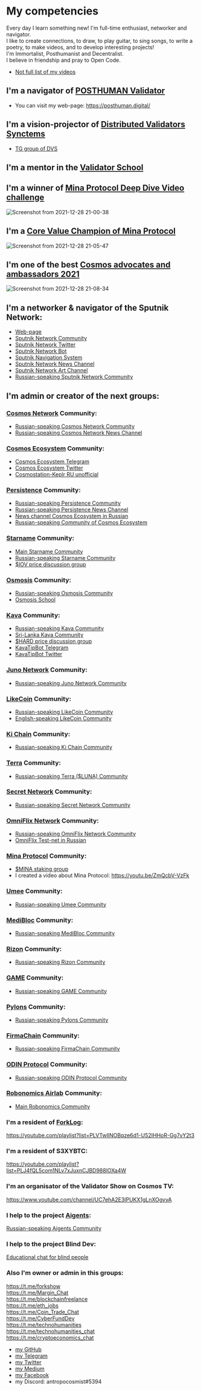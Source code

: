 # My competencies

Every day I learn something new! I'm full-time enthusiast, networker and navigator. <br />
I like to create connections, to draw, to play guitar, to sing songs, to write a poetry, to make videos, and to develop interesting projects! <br />
I'm Immortalist, Posthumanist and Decentralist. <br />
I believe in friendship and pray to Open Code. <br />

- [Not full list of my videos](https://github.com/Antropocosmist/my_competencies/blob/main/full-list-of-my-videos.md)

## I'm a navigator of [POSTHUMAN Validator](https://github.com/Distributed-Validators-Synctems/self-identity/blob/main/POSTHUMAN.md) <br />
- You can visit my web-page: https://posthuman.digital/ <br />

## I'm a vision-projector of [Distributed Validators Synctems](https://github.com/Distributed-Validators-Synctems) <br />
- [TG group of DVS](https://t.me/DVSynctems) <br />

## I'm a mentor in the [Validator School](https://validators.network/)

## I'm a winner of [Mina Protocol Deep Dive Video challenge](https://minaprotocol.com/blog/community-leaderboard-retrospective)
![Screenshot from 2021-12-28 21-00-38](https://user-images.githubusercontent.com/38581319/147602949-4ef8c45c-9f2e-4fb4-848d-9be71f7c9b4f.png) <br />

## I'm a [Core Value Champion of Mina Protocol](https://www.crowdcast.io/e/mina-community-spotlight-Q2-2021/7)
![Screenshot from 2021-12-28 21-05-47](https://user-images.githubusercontent.com/38581319/147603174-14244c8a-e83d-4683-bfa5-a38a53a1f623.png) <br />

## I'm one of the best [Cosmos advocates and ambassadors 2021](https://twitter.com/adriana_kalpa/status/1475450339663007746)
![Screenshot from 2021-12-28 21-08-34](https://user-images.githubusercontent.com/38581319/147603347-21c81605-bd04-4801-978b-1443ba8cd510.png) <br />

## I'm a networker & navigator of the Sputnik Network: <br />

- [Web-page](https://sputnik.exchange) <br />
- [Sputnik Network Community](https://t.me/Sputnik_Network) <br />
- [Sputnik Network Twitter](https://twitter.com/SputnikNetwork) <br />
- [Sputnik Network Bot](https://t.me/SputnikNetworkBot) <br />
- [Sputnik Navigation System](https://t.me/SputnikPriceBot) <br />
- [Sputnik Network News Channel](https://t.me/SputnikDish) <br />
- [Sputnik Network Art Channel](https://t.me/TelescopeArt) <br />
- [Russian-speaking Sputnik Network Community](https://t.me/Sputnik_Ru) <br />

## I'm admin or creator of the next groups: <br />

### [Cosmos Network](https://cosmos.network) Community: <br />
- [Russian-speaking Cosmos Network Community](https://t.me/CosmosprojectRu) <br />
- [Russian-speaking Cosmos Network News Channel](https://t.me/cosmosinrussian) <br />

### [Cosmos Ecosystem](https://cosmos.network/ecosystem/) Community: <br />
- [Cosmos Ecosystem Telegram](https://t.me/CosmosEcosystem) <br />
- [Cosmos Ecosystem Twitter](https://twitter.com/CosmosEcosystem) <br />
- [Cosmostation-Keplr RU unofficial](https://t.me/cosmostation_ru) <br />

### [Persistence](https://persistence.one/) Community: <br />
- [Russian-speaking Persistence Community](https://t.me/PersistenceRussia) <br />
- [Russian-speaking Persistence News Channel](https://t.me/PersistenceNewsRussia) <br />
- [News channel Cosmos Ecosystem in Russian](https://t.me/CosmosEcosystemNews_ru)
- [Russian-speaking Community of Cosmos Ecosystem](https://t.me/CosmosEcosystem_ru)

### [Starname](https://starname.me) Community: <br />
- [Main Starname Community](https://t.me/internetofvalues) <br />
- [Russian-speaking Starname Community](https://t.me/starname_iov_russian) <br />
- [$IOV price discussion group](https://t.me/starname_iov_price) <br />

### [Osmosis](https://app.osmosis.zone) Community: <br />
- [Russian-speaking Osmosis Community](https://t.me/Osmosis_ru) <br />
- [Osmosis School](https://t.me/Osmosis_School)

### [Kava](https://kava.io) Community: <br />
- [Russian-speaking Kava Community](https://t.me/KavaRussian) <br />
- [Sri-Lanka Kava Community](https://t.me/kavasl) <br />
- [$HARD price discussion group](https://t.me/hard_price) <br />
- [KavaTipBot Telegram](https://t.me/kavatipbot) <br />
- [KavaTipBot Twitter](https://twitter.com/KavatipbotC) <br />

### [Juno Network](https://junochain.com/) Community: <br />
- [Russian-speaking Juno Network Community](https://t.me/juno_ru) <br />

### [LikeCoin](https://like.co/) Community: <br />
- [Russian-speaking LikeCoin Community](https://t.me/LikeCoinRU) <br />
- [English-speaking LikeCoin Community](https://t.me/likecoin_dao)

### [Ki Chain](https://foundation.ki/) Community: <br />
- [Russian-speaking Ki Chain Community](https://t.me/KiChainRu) <br />

### [Terra](https://www.terra.money/) Community: <br />
- [Russian-speaking Terra ($LUNA) Community](https://t.me/TerraEcosystemRussia) <br />

### [Secret Network](https://scrt.network/) Community: <br />
- [Russian-speaking Secret Network Community](https://t.me/scrt_russia) <br />

### [OmniFlix Network](https://www.omniflix.network/) Community: <br />
- [Russian-speaking OmniFlix Network Community](https://t.me/OmniFlix_ru) <br />
- [OmniFlix Test-net in Russian](https://t.me/OmniFlix_TestNet_ru)

### [Mina Protocol](https://minaprotocol.com/) Community: <br />
- [$MINA staking group](https://t.me/Mina_ru_price) <br />
- I created a video about Mina Protocol: https://youtu.be/ZmQcbV-VzFk <br />

### [Umee](https://umee.cc/) Community: <br />
- [Russian-speaking Umee Community](https://t.me/Umee_Ru) <br />

### [MediBloc](https://medibloc.com/) Community: <br />
- [Russian-speaking MediBloc Community](https://t.me/MediBloc_ru) <br />

### [Rizon](https://rizon.world/) Community: <br />
- [Russian-speaking Rizon Community](https://t.me/rizon_atolo_ru) <br />

### [GAME](https://gamenet.one/) Community: <br />
- [Russian-speaking GAME Community](https://t.me/GamingHub_ru) <br />

### [Pylons](https://www.pylons.tech/) Community: <br />
- [Russian-speaking Pylons Community](https://t.me/pylons_ru) <br />

### [FirmaChain](https://firmachain.org/) Community: <br />
- [Russian-speaking FirmaChain Community](https://t.me/FirmaChain_ru) <br />

### [ODIN Protocol](https://odinprotocol.io/) Community: <br />
- [Russian-speaking ODIN Protocol Community](https://t.me/ODINprotocol_ru) <br />

### [Robonomics Airlab](https://robonomics.network/) Community: <br />
- [Main Robonomics Community](t.me/robonomics) <br />

### I'm a resident of [ForkLog](https://forklog.com/): <br />
https://youtube.com/playlist?list=PLVTwIlNOBqze6d1-U52IHHoR-Gg7vY2t3 <br />

### I'm a resident of S3XYBTC: <br />
https://youtube.com/playlist?list=PLJ4fQL5com1NLv7xJuxnCJBD988lOXa4W <br />

### I'm an organisator of the Validator Show on Cosmos TV: <br />
https://www.youtube.com/channel/UC7ehA2E3lPUKX1gLnXOgyyA <br />

### I help to the project [Aigents](https://aigents.com): <br />
[Russian-speaking Aigents Community](https://t.me/aigentsrussia) <br />

### I help to the project Blind Dev: <br />
[Educational chat for blind people](https://t.me/blind_dev_chat) <br />

### Also I'm owner or admin in this groups: <br />
https://t.me/forkshow <br />
https://t.me/Margin_Chat <br />
https://t.me/blockchainfreelance <br />
https://t.me/eth_jobs <br />
https://t.me/Coin_Trade_Chat <br />
https://t.me/CyberFundDev <br />
https://t.me/technohumanities <br />
https://t.me/technohumanities_chat <br />
https://t.me/cryptoeconomics_chat <br />

- [my GitHub](https://github.com/Antropocosmist) <br />
- [my Telegram](https://t.me/antropocosmist) <br />
- [my Twitter](https://twitter.com/ponimajushij) <br />
- [my Medium](https://antropocosmist.medium.com/) <br />
- [my Facebook](https://facebook.com/vladimir.ponimajushij) <br />
- my Discord: antropocosmist#5394
